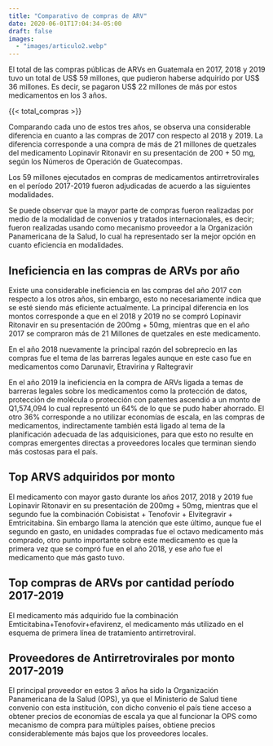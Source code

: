 ```yaml
---
title: "Comparativo de compras de ARV"
date: 2020-06-01T17:04:34-05:00
draft: false
images:
  - "images/articulo2.webp"
---
```


El total de las compras públicas de ARVs en Guatemala en 2017, 2018 y 2019 tuvo un total de US$ 59 millones, que pudieron haberse adquirido por US$ 36 millones. Es decir, se pagaron US$ 22 millones de más por estos medicamentos en los 3 años.

{{< total_compras >}}

Comparando cada uno de estos tres años, se observa una considerable diferencia en cuanto a las compras de 2017 con respecto al 2018 y 2019. La diferencia corresponde a una compra de más de 21 millones de quetzales del medicamento Lopinavir Ritonavir en su presentación de 200 + 50 mg, según los Números de Operación de Guatecompas.

Los 59 millones ejecutados en compras de medicamentos antirretrovirales en el período 2017-2019 fueron adjudicadas de acuerdo a las siguientes modalidades.

Se puede observar que la mayor parte de compras fueron realizadas por medio de la modalidad de convenios y tratados internacionales, es decir; fueron realizadas usando como mecanismo proveedor a la Organización Panamericana de la Salud, lo cual ha representado ser la mejor opción en cuanto eficiencia en modalidades.

## Ineficiencia en las compras de ARVs por año

Existe una considerable ineficiencia en las compras del año 2017 con respecto a los otros años, sin embargo, esto no necesariamente indica que se esté siendo más eficiente actualmente. La principal diferencia en los montos corresponde a que en el 2018 y 2019 no se compró Lopinavir Ritonavir en su presentación de 200mg + 50mg, mientras que en el año 2017 se compraron más de 21 Millones de quetzales en este medicamento.

En el año 2018 nuevamente la principal razón del sobreprecio en las compras fue el tema de las barreras legales aunque en este caso fue en medicamentos como Darunavir, Etravirina y Raltegravir

En el año 2019 la ineficiencia en la compra de ARVs  ligada a temas de barreras legales sobre los medicamentos como la protección de datos, protección de molécula o protección con patentes ascendió a un monto de Q1,574,094 lo cual representó un 64% de lo que se pudo haber ahorrado. El otro 36% corresponde a no utilizar economías de escala, en las compras de medicamentos, indirectamente también está ligado al tema de la planificación adecuada de las adquisiciones, para que esto no resulte en compras emergentes directas a proveedores locales que terminan siendo más costosas para el país.

## Top ARVS adquiridos por monto

El medicamento con mayor gasto durante los años 2017, 2018 y 2019 fue Lopinavir Ritonavir en su presentación de 200mg + 50mg, mientras que el segundo fue la combinación Cobisistat + Tenofovir + Elvitegravir + Emtricitabina. Sin embargo llama la atención que este último, aunque fue el segundo en gasto, en unidades compradas fue el octavo medicamento más comprado, otro punto importante sobre este medicamento es que la primera vez que se compró fue en el año 2018, y ese año fue el medicamento que más gasto tuvo.

## Top compras de ARVs por cantidad período 2017-2019

El medicamento más adquirido fue la combinación Emticitabina+Tenofovir+efavirenz, el medicamento más utilizado en el esquema de primera línea de tratamiento antirretroviral.

## Proveedores de Antirretrovirales por monto 2017-2019

El principal proveedor en estos 3 años ha sido la Organización Panamericana de la Salud (OPS), ya que el Ministerio de Salud tiene convenio con esta institución, con dicho convenio el país tiene acceso a obtener precios de economías de escala ya que al funcionar la OPS como mecanismo de compra para múltiples países, obtiene precios considerablemente más bajos que los proveedores locales.